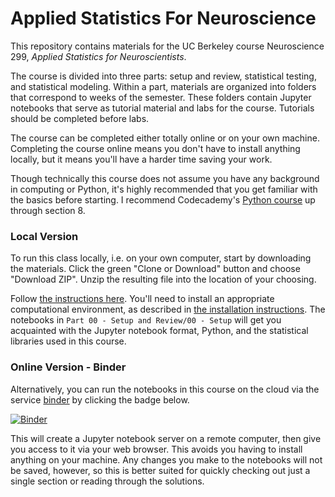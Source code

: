# Applied Statistics For Neuroscience

This repository contains materials for the UC Berkeley course Neuroscience 299, *Applied Statistics for Neuroscientists*.

The course is divided into three parts: setup and review, statistical testing, and statistical modeling. Within a part, materials are organized into folders that correspond to weeks of the semester.  These folders contain Jupyter notebooks that serve as tutorial material and labs for the course. Tutorials should be completed before labs.

The course can be completed either totally online or on your own machine. Completing the course online means you don't have to install anything locally, but it means you'll have a harder time saving your work.

Though technically this course does not assume you have any background in computing or Python,
it's highly recommended that you get familiar with the basics before starting.
I recommend Codecademy's
[Python course](https://www.codecademy.com/learn/learn-python)
up through section 8.

### Local Version

To run this class locally, i.e. on your own computer, start by downloading the materials.
Click the green "Clone or Download" button and choose "Download ZIP".
Unzip the resulting file into the location of your choosing.

Follow
[the instructions here](https://github.com/charlesfrye/AppliedStatisticsForNeuroscience/blob/master/Part%2000%20-%20Setup%20and%20Review/00%20-%20Setup/Start%20Here.md).
You'll need to install an appropriate computational environment, as described in
[the installation instructions](https://github.com/charlesfrye/AppliedStatisticsForNeuroscience/blob/master/Part%2000%20-%20Setup%20and%20Review/00%20-%20Setup/Installation%20Instructions.md).
The notebooks in `Part 00 - Setup and Review/00 - Setup` will get you acquainted with
the Jupyter notebook format, Python, and the statistical libraries used in this course.

### Online Version - Binder

Alternatively, you can run the notebooks in this course on the cloud via the service
[binder](https://mybinder.org/)
by clicking the badge below.

[![Binder](https://mybinder.org/badge.svg)](https://mybinder.org/v2/gh/charlesfrye/AppliedStatisticsForNeuroscience/master)

This will create a Jupyter notebook server on a remote computer, then give you access to it via your web browser.
This avoids you having to install anything on your machine.
Any changes you make to the notebooks will not be saved, however, so this is better suited for quickly checking out just a single section or reading through the solutions.
